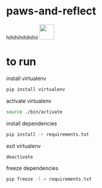 # paws-and-reflect

hihihihihihihii
<img src="https://media.tenor.com/w_xkJNZpzhgAAAAM/goofy.gif" width="40" height="40">

# to run

install virtualenv

```bash
pip install virtualenv
```

activate virtualenv

```bash
source ./bin/activate
```

install dependencies

```bash
pip install -r requirements.txt
```

exit virtualenv

```bash
deactivate
```

freeze dependencies

```bash
pip freeze -l > requirements.txt
```
